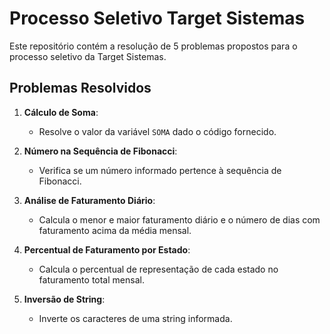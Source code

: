 # Processo Seletivo Target Sistemas

Este repositório contém a resolução de 5 problemas propostos para o processo seletivo da Target Sistemas.

## Problemas Resolvidos

1. **Cálculo de Soma**:
   - Resolve o valor da variável `SOMA` dado o código fornecido.

2. **Número na Sequência de Fibonacci**:
   - Verifica se um número informado pertence à sequência de Fibonacci.

3. **Análise de Faturamento Diário**:
   - Calcula o menor e maior faturamento diário e o número de dias com faturamento acima da média mensal.

4. **Percentual de Faturamento por Estado**:
   - Calcula o percentual de representação de cada estado no faturamento total mensal.

5. **Inversão de String**:
   - Inverte os caracteres de uma string informada.

